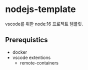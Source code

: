 # nodejs-template

vscode를 위한 node:16 프로젝트 템플릿.

## Prerequistics

- docker
- vscode extentions
  - remote-containers
